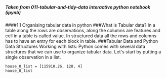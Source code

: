 <h5>Taken from 011-tabular-and-tidy-data interactive python notebook (ipynb)</h5>
####1.1 Organising tabular data in python
###What is Tabular data?
In a table along the rows are observations, along the columns are features and cell in a table is called value. In structured data all the rows and columns has to have an entry for each block in table. 
###Tabular Data and Python Data Structures
Working with lists:
Python comes with several data structures that we can use to organize tabular data. Let's start by putting a single observation in a list.
   
   ```
   house_0_list = [115910.26, 128, 4]
   house_0_list
   
    

